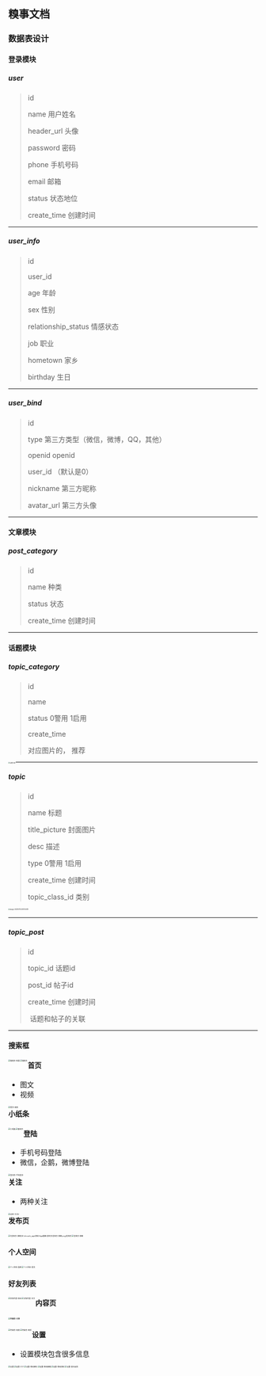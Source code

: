 

## 糗事文档

### 数据表设计

#### 登录模块

##### user

> id 
>
> name 				  用户姓名
>
> header_url				    头像
>
> password	  				密码
>
> phone						    手机号码
>
> email			 				邮箱
>
> status							状态地位
>
> create_time   				创建时间

------

##### user_info

>id
>
>user_id     
>
>age   		                         年龄
>
>sex 									性别
>
>relationship_status        情感状态
>
>job									职业
>
>hometown					   家乡
>
>birthday						   生日

------

##### user_bind

>id                                  
>
>type								第三方类型（微信，微博，QQ，其他）
>
>openid							openid
>
>user_id						（默认是0）
>
>nickname					  第三方昵称
>
>avatar_url					 第三方头像

------

#### 文章模块

##### post_category

>id
>
>name    				种类
>
>status					状态
>
>create_time		  创建时间

------

#### 话题模块

##### topic_category

>id							
>
>name
>
>status  0警用 1启用
>
>create_time
>
>对应图片的， 推荐

<img src="E:\choushi_app\资料\App截图\动态页\话题分类.png" alt="话题分类" style="zoom:20%;" align="left" />

------

##### topic

>id
>
>name        				 	标题
>
>title_picture               封面图片
>
>desc       					 描述
>
>type       					  0警用 1启用
>
>create_time      		  创建时间
>
>topic_class_id     		类别

<img src="C:\Users\rocky\AppData\Roaming\Typora\typora-user-images\image-20200705200104415.png" alt="image-20200705200104415  " style="zoom:20%;"  /> 

------

##### topic_post

>id		         
>
>topic_id      		  话题id
>
>post_id				帖子id
>
>create_time		创建时间
>
>​							话题和帖子的关联

------

#### 搜索框

<img src="E:\choushi_app\资料\App截图\搜索\搜索页-结果.png" alt="搜索页-结果" style="zoom:25%;" align="left"/><img src="E:\choushi_app\资料\App截图\搜索\搜索页.png" alt="搜索页" style="zoom:25%;" align="left" />































#### 首页

- 图文
- 视频

<img src="E:\choushi_app\资料\App截图\首页\首页-视频.png" alt="首页-视频" style="zoom:25%;" align="left" />

#### 小纸条

<img src="E:\choushi_app\资料\App截图\小纸条\小纸条.png" alt="小纸条" style="zoom:25%;" align="left" />

<img src="E:\choushi_app\资料\App截图\小纸条\聊天页.png" alt="聊天页" style="zoom:25%;" align="left"/>

#### 登陆

- 手机号码登陆
- 微信，企鹅，微博登陆

<img src="E:\choushi_app\资料\App截图\登录\登录页-手机登录.png" alt="登录页-手机登录" style="zoom:25%;" align="left" />

#### 关注

- 两种关注

<img src="E:\choushi_app\资料\App截图\动态页\动态-关注2.png" alt="动态-关注2" style="zoom:25%;" align="left"/>

#### 发布页

<img src="E:\choushi_app\资料\App截图\发布页\发布页-弹窗.png" alt="发布页-弹窗" style="zoom:25%;" /><img src="E:\choushi_app\资料\App截图\发布页\发布页.png" alt="![发布页-弹窗](E:\choushi_app\资料\App截图\发布页\发布页-弹窗.png)发布页" style="zoom: 25%;" align="left"/>

#### 个人空间

<img src="E:\choushi_app\资料\App截图\个人空间\个人空间-首页.png" alt="个人空间-首页" style="zoom:25%;" /><img src="E:\choushi_app\资料\App截图\个人空间\个人空间-菜单.png" alt="个人空间-菜单" style="zoom:25%;" align="left"/>

#### 好友列表

<img src="E:\choushi_app\资料\App截图\好友列表\好友列表-粉丝.png" alt="好友列表-粉丝" style="zoom:25%;" align="left"/>

<img src="E:\choushi_app\资料\App截图\好友列表\好友列表-互关.png" alt="好友列表-互关" style="zoom:25%;" align="left"/>



#### 内容页

#### <img src="E:\choushi_app\资料\App截图\内容页\内容页-分享.png" alt="内容页-分享" style="zoom: 25%;" />



<img src="E:\choushi_app\资料\App截图\内容页\内容页-视频.png" alt="内容页-视频" style="zoom:25%;" align="left"/>

<img src="E:\choushi_app\资料\App截图\内容页\内容页-图文.png" alt="内容页-图文" style="zoom:25%;" align="left"/>

#### 设置

- 设置模块包含很多信息

<img src="E:\choushi_app\资料\App截图\设置\设置.png" alt="设置" style="zoom:25%;" align="left"/><img src="E:\choushi_app\资料\App截图\设置\设置-关于.png" alt="设置-关于" style="zoom:25%;" align="left"/><img src="E:\choushi_app\资料\App截图\设置\设置-修改密码.png" alt="设置-修改密码" style="zoom:25%;" align="left"/>

<img src="E:\choushi_app\资料\App截图\设置\设置-修改邮箱.png" alt="设置-修改邮箱" style="zoom:25%;" align="left"/><img src="E:\choushi_app\资料\App截图\设置\设置-修改资料.png" alt="设置-修改资料" style="zoom:25%;" align="left"/><img src="E:\choushi_app\资料\App截图\设置\设置-意见反馈.png" alt="设置-意见反馈" style="zoom:25%;" align="left"/>



